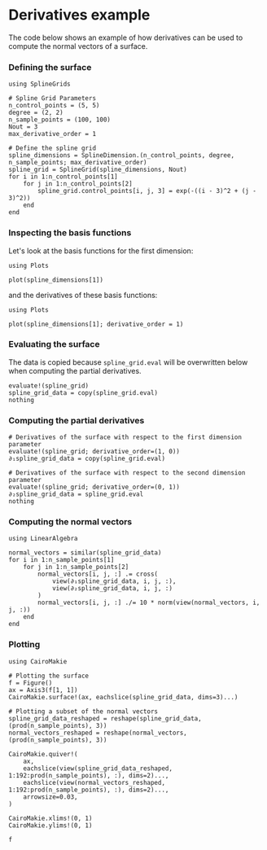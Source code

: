 # Derivatives example

The code below shows an example of how derivatives can be used to compute the normal vectors of a surface.

### Defining the surface

```@example tutorial
using SplineGrids

# Spline Grid Parameters
n_control_points = (5, 5)
degree = (2, 2)
n_sample_points = (100, 100)
Nout = 3
max_derivative_order = 1

# Define the spline grid
spline_dimensions = SplineDimension.(n_control_points, degree, n_sample_points; max_derivative_order)
spline_grid = SplineGrid(spline_dimensions, Nout)
for i in 1:n_control_points[1]
    for j in 1:n_control_points[2]
        spline_grid.control_points[i, j, 3] = exp(-((i - 3)^2 + (j - 3)^2))
    end
end
```

### Inspecting the basis functions

Let's look at the basis functions for the first dimension:

```@example tutorial
using Plots

plot(spline_dimensions[1])
```

and the derivatives of these basis functions:

```@example tutorial
using Plots

plot(spline_dimensions[1]; derivative_order = 1)
```

### Evaluating the surface

The data is copied because `spline_grid.eval` will be overwritten below when computing the partial derivatives.

```@example tutorial
evaluate!(spline_grid)
spline_grid_data = copy(spline_grid.eval)
nothing
```

### Computing the partial derivatives

```@example tutorial
# Derivatives of the surface with respect to the first dimension parameter
evaluate!(spline_grid; derivative_order=(1, 0))
∂₁spline_grid_data = copy(spline_grid.eval)

# Derivatives of the surface with respect to the second dimension parameter
evaluate!(spline_grid; derivative_order=(0, 1))
∂₂spline_grid_data = spline_grid.eval
nothing
```

### Computing the normal vectors

```@example tutorial
using LinearAlgebra

normal_vectors = similar(spline_grid_data)
for i in 1:n_sample_points[1]
    for j in 1:n_sample_points[2]
        normal_vectors[i, j, :] .= cross(
            view(∂₁spline_grid_data, i, j, :),
            view(∂₂spline_grid_data, i, j, :)
        )
        normal_vectors[i, j, :] ./= 10 * norm(view(normal_vectors, i, j, :))
    end
end
```

### Plotting

```@example tutorial
using CairoMakie

# Plotting the surface
f = Figure()
ax = Axis3(f[1, 1])
CairoMakie.surface!(ax, eachslice(spline_grid_data, dims=3)...)

# Plotting a subset of the normal vectors
spline_grid_data_reshaped = reshape(spline_grid_data, (prod(n_sample_points), 3))
normal_vectors_reshaped = reshape(normal_vectors, (prod(n_sample_points), 3))

CairoMakie.quiver!(
    ax,
    eachslice(view(spline_grid_data_reshaped, 1:192:prod(n_sample_points), :), dims=2)...,
    eachslice(view(normal_vectors_reshaped, 1:192:prod(n_sample_points), :), dims=2)...,
    arrowsize=0.03,
)

CairoMakie.xlims!(0, 1)
CairoMakie.ylims!(0, 1)

f
```